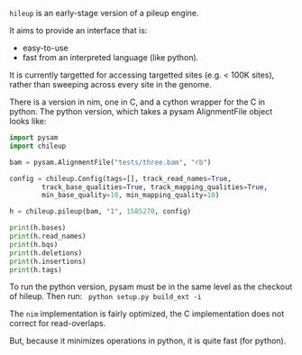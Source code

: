 `hileup` is an early-stage version of a pileup engine.

It aims to provide an interface that is:
+ easy-to-use
+ fast from an interpreted language (like python).

It is currently targetted for accessing targetted sites (e.g. < 100K sites), rather
than sweeping across every site in the genome.

There is a version in nim, one in C, and a cython wrapper for the C in python.
The python version, which takes a pysam AlignmentFile object looks like:

```Python
import pysam
import chileup

bam = pysam.AlignmentFile("tests/three.bam", "rb")

config = chileup.Config(tags=[], track_read_names=True,
        track_base_qualities=True, track_mapping_qualities=True,
        min_base_quality=10, min_mapping_quality=10)

h = chileup.pileup(bam, "1", 1585270, config)

print(h.bases)
print(h.read_names)
print(h.bqs)
print(h.deletions)
print(h.insertions)
print(h.tags)
```

To run the python version, pysam must be in the same level as the checkout of hileup.
Then run: ` python setup.py build_ext -i`

The `nim` implementation is fairly optimized, the C implementation does not
correct for read-overlaps.

But, because it minimizes operations in python, it is quite fast (for python).
